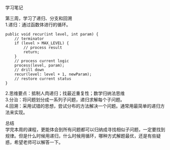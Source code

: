 学习笔记  

第三周，学习了递归、分支和回溯  
1.递归：通过函数体进行的循环。  
```
public void recur(int level, int param) {
    // terminator
    if (level > MAX_LEVEL) {
        // process result
        return;
    }
    // process current logic
    process(level, param);
    // drill down
    recur(level: level + 1, newParam);
    // restore current status
}

```
2.思维要点：抵制人肉递归；找最近重复性；数学归纳法思维  
3.分治：将问题划分成一系列子问题，递归求解每个子问题。  
4.回溯：采用试错的思想，尝试分布的方法解决一个问题。通常用最简单的递归方法来实现。  

总结  
学完本周的课程，更能体会到所有问题都可以归纳成寻找相似子问题，一定要找到规律。但是什么时候用递归，什么时候用循环，哪种方式解题最优，还是有些疑惑，希望老师可以解答一下。

